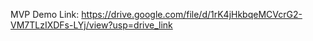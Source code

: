 MVP Demo Link:
https://drive.google.com/file/d/1rK4jHkbqeMCVcrG2-VM7TLzIXDFs-LYj/view?usp=drive_link
